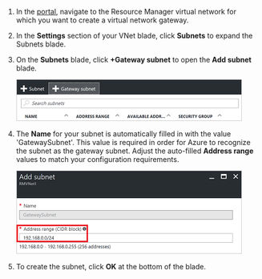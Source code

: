1. In the [portal](http://portal.azure.cn), navigate to the Resource Manager virtual network for which you want to create a virtual network gateway.
2. In the **Settings** section of your VNet blade, click **Subnets** to expand the Subnets blade.
3. On the **Subnets** blade, click **+Gateway subnet** to open the **Add subnet** blade. 

    ![Add the gateway subnet](./media/vpn-gateway-add-gwsubnet-rm-portal-include/addgwsubnet.png "Add the gateway subnet")
4. The **Name** for your subnet is automatically filled in with the value 'GatewaySubnet'. This value is required in order for Azure to recognize the subnet as the gateway subnet. Adjust the auto-filled **Address range** values to match your configuration requirements.

    ![Adding the subnet](./media/vpn-gateway-add-gwsubnet-rm-portal-include/addsubnetgw.png "Adding the subnet")
5. To create the subnet, click **OK** at the bottom of the blade.
